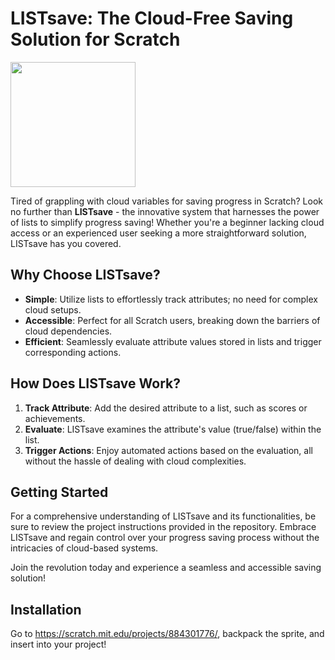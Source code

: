 # LISTsave: The Cloud-Free Saving Solution for Scratch

<img src="[URL_TO_YOUR_IMAGE](https://th.bing.com/th/id/OIG.Q3tFDfKm9vy4wP0lAaeW?pid=ImgGn)" width="200">

Tired of grappling with cloud variables for saving progress in Scratch? Look no further than **LISTsave** - the innovative system that harnesses the power of lists to simplify progress saving! Whether you're a beginner lacking cloud access or an experienced user seeking a more straightforward solution, LISTsave has you covered.

## Why Choose LISTsave?

- **Simple**: Utilize lists to effortlessly track attributes; no need for complex cloud setups.
- **Accessible**: Perfect for all Scratch users, breaking down the barriers of cloud dependencies.
- **Efficient**: Seamlessly evaluate attribute values stored in lists and trigger corresponding actions.

## How Does LISTsave Work?

1. **Track Attribute**: Add the desired attribute to a list, such as scores or achievements.
2. **Evaluate**: LISTsave examines the attribute's value (true/false) within the list.
3. **Trigger Actions**: Enjoy automated actions based on the evaluation, all without the hassle of dealing with cloud complexities.

## Getting Started

For a comprehensive understanding of LISTsave and its functionalities, be sure to review the project instructions provided in the repository. Embrace LISTsave and regain control over your progress saving process without the intricacies of cloud-based systems.

Join the revolution today and experience a seamless and accessible saving solution!

## Installation

Go to https://scratch.mit.edu/projects/884301776/, backpack the sprite, and insert into your project!
